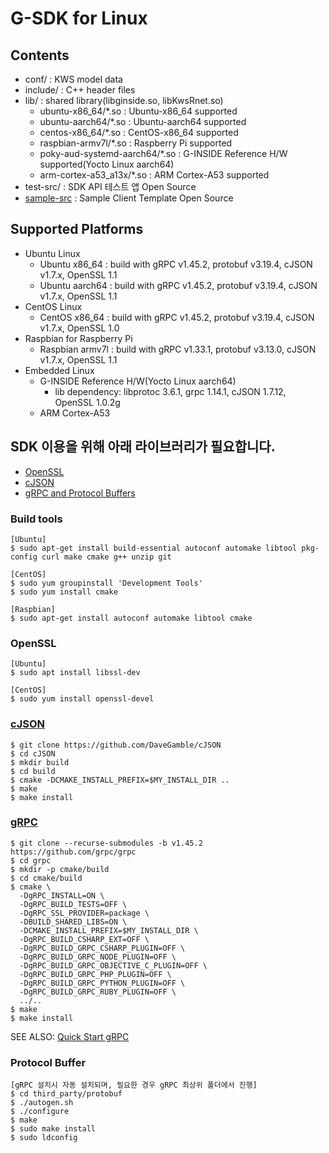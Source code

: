 # G-SDK for Linux

## Contents
* conf/ : KWS model data
* include/ : C++ header files
* lib/ : shared library(libginside.so, libKwsRnet.so)
  - ubuntu-x86_64/*.so : Ubuntu-x86_64 supported
  - ubuntu-aarch64/*.so : Ubuntu-aarch64 supported
  - centos-x86_64/*.so : CentOS-x86_64 supported
  - raspbian-armv7l/*.so : Raspberry Pi supported
  - poky-aud-systemd-aarch64/*.so : G-INSIDE Reference H/W supported(Yocto Linux aarch64)
  - arm-cortex-a53_a13x/*.so : ARM Cortex-A53 supported
* test-src/ : SDK API 테스트 앱 Open Source
* [sample-src](https://github.com/gigagenie/sample-client-linux-grpc) : Sample Client Template Open Source

## Supported Platforms
* Ubuntu Linux
  * Ubuntu x86_64 : build with gRPC v1.45.2, protobuf v3.19.4, cJSON v1.7.x, OpenSSL 1.1
  * Ubuntu aarch64 : build with gRPC v1.45.2, protobuf v3.19.4, cJSON v1.7.x, OpenSSL 1.1
* CentOS Linux
  * CentOS x86_64 : build with gRPC v1.45.2, protobuf v3.19.4, cJSON v1.7.x, OpenSSL 1.0
* Raspbian for Raspberry Pi
  * Raspbian armv7l : build with gRPC v1.33.1, protobuf v3.13.0, cJSON v1.7.x, OpenSSL 1.1
* Embedded Linux
  * G-INSIDE Reference H/W(Yocto Linux aarch64)
    - lib dependency: libprotoc 3.6.1, grpc 1.14.1, cJSON 1.7.12, OpenSSL 1.0.2g
  * ARM Cortex-A53

## SDK 이용을 위해 아래 라이브러리가 필요합니다.
* [OpenSSL](#openssl)
* [cJSON](#cjson)
* [gRPC and Protocol Buffers](#grpc)

### Build tools

```
[Ubuntu]
$ sudo apt-get install build-essential autoconf automake libtool pkg-config curl make cmake g++ unzip git

[CentOS]
$ sudo yum groupinstall 'Development Tools'
$ sudo yum install cmake

[Raspbian]
$ sudo apt-get install autoconf automake libtool cmake
```

### OpenSSL

```
[Ubuntu]
$ sudo apt install libssl-dev

[CentOS]
$ sudo yum install openssl-devel
```

### [cJSON](https://github.com/DaveGamble/cJSON)

```
$ git clone https://github.com/DaveGamble/cJSON
$ cd cJSON
$ mkdir build
$ cd build
$ cmake -DCMAKE_INSTALL_PREFIX=$MY_INSTALL_DIR ..
$ make
$ make install
```

### [gRPC](https://github.com/grpc/grpc)

```
$ git clone --recurse-submodules -b v1.45.2 https://github.com/grpc/grpc
$ cd grpc
$ mkdir -p cmake/build
$ cd cmake/build
$ cmake \
  -DgRPC_INSTALL=ON \
  -DgRPC_BUILD_TESTS=OFF \
  -DgRPC_SSL_PROVIDER=package \
  -DBUILD_SHARED_LIBS=ON \
  -DCMAKE_INSTALL_PREFIX=$MY_INSTALL_DIR \
  -DgRPC_BUILD_CSHARP_EXT=OFF \
  -DgRPC_BUILD_GRPC_CSHARP_PLUGIN=OFF \
  -DgRPC_BUILD_GRPC_NODE_PLUGIN=OFF \
  -DgRPC_BUILD_GRPC_OBJECTIVE_C_PLUGIN=OFF \
  -DgRPC_BUILD_GRPC_PHP_PLUGIN=OFF \
  -DgRPC_BUILD_GRPC_PYTHON_PLUGIN=OFF \
  -DgRPC_BUILD_GRPC_RUBY_PLUGIN=OFF \
  ../..
$ make
$ make install
```
SEE ALSO: [Quick Start gRPC](https://grpc.io/docs/languages/cpp/quickstart/)

### Protocol Buffer

```
[gRPC 설치시 자동 설치되며, 필요한 경우 gRPC 최상위 폴더에서 진행]
$ cd third_party/protobuf
$ ./autogen.sh
$ ./configure
$ make
$ sudo make install
$ sudo ldconfig
```

